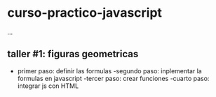 # curso-practico-javascript


...

## taller #1: figuras geometricas

- primer paso: definir las formulas
-segundo paso: inplementar la formulas 
en javascript
-tercer paso: crear funciones
-cuarto paso: integrar js con HTML
